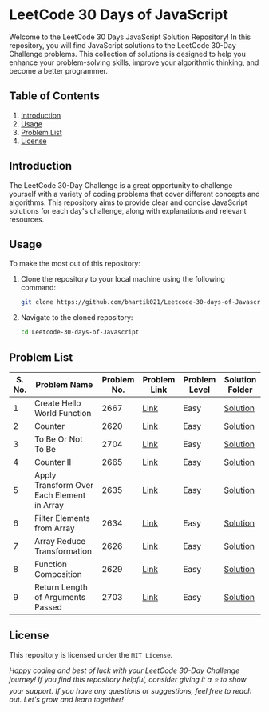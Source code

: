 # LeetCode 30 Days of JavaScript

Welcome to the LeetCode 30 Days JavaScript Solution Repository! In this repository, you will find JavaScript solutions to the LeetCode 30-Day Challenge problems. This collection of solutions is designed to help you enhance your problem-solving skills, improve your algorithmic thinking, and become a better programmer.

## Table of Contents

1. [Introduction](#introduction)
2. [Usage](#usage)
3. [Problem List](#problem-list)
5. [License](#license)

## Introduction

The LeetCode 30-Day Challenge is a great opportunity to challenge yourself with a variety of coding problems that cover different concepts and algorithms. This repository aims to provide clear and concise JavaScript solutions for each day's challenge, along with explanations and relevant resources.

## Usage

To make the most out of this repository:

1. Clone the repository to your local machine using the following command:
   ```bash
   git clone https://github.com/bhartik021/Leetcode-30-days-of-Javascript.git
   ```

2. Navigate to the cloned repository:
     ```bash
     cd Leetcode-30-days-of-Javascript
     ```

## Problem List
| S. No. | Problem Name | Problem No. | Problem Link | Problem Level | Solution Folder |
| ------ | ------------ | ----------- | ------------ | ------------- | -------- |
| 1 | Create Hello World Function | 2667 |[Link](https://leetcode.com/problems/create-hello-world-function/?envType=study-plan-v2&envId=30-days-of-javascript) | Easy | [Solution](https://github.com/bhartik021/LeetCode-30-Days-of-JavaScript/blob/main/2667.%20Create%20Hello%20World%20Function/Solution.js) |
| 2 | Counter | 2620 | [Link](https://leetcode.com/problems/counter/?envType=study-plan-v2&envId=30-days-of-javascript) | Easy | [Solution](https://github.com/bhartik021/LeetCode-30-Days-of-JavaScript/blob/main/2620.%20Counter/Solution.js) |
| 3 | To Be Or Not To Be | 2704 | [Link](https://leetcode.com/problems/to-be-or-not-to-be/?envType=study-plan-v2&envId=30-days-of-javascript) | Easy | [Solution](https://github.com/bhartik021/LeetCode-30-Days-of-JavaScript/blob/main/2704.%20To%20Be%20Or%20Not%20To%20Be/Solution.js) |
| 4 | Counter II | 2665 | [Link](https://leetcode.com/problems/counter-ii/?envType=study-plan-v2&envId=30-days-of-javascript) | Easy | [Solution](https://github.com/bhartik021/LeetCode-30-Days-of-JavaScript/blob/main/2665.%20Counter%20II/Solution.js) |
| 5 | Apply Transform Over Each Element in Array | 2635 | [Link](https://leetcode.com/problems/apply-transform-over-each-element-in-array/?envType=study-plan-v2&envId=30-days-of-javascript) | Easy | [Solution](https://github.com/bhartik021/LeetCode-30-Days-of-JavaScript/blob/main/2635.%20Apply%20Transform%20Over%20Each%20Element%20in%20Array/Solution.js) |
| 6 | Filter Elements from Array | 2634 | [Link](https://leetcode.com/problems/filter-elements-from-array/) | Easy | [Solution](https://github.com/bhartik021/LeetCode-30-Days-of-JavaScript/blob/main/2634.%20Filter%20Elements%20from%20Array/Solution.js) |
| 7 | Array Reduce Transformation | 2626 | [Link](https://leetcode.com/problems/array-reduce-transformation/) | Easy | [Solution](https://github.com/bhartik021/LeetCode-30-Days-of-JavaScript/blob/main/2626.%20Array%20Reduce%20Transformation/Solution.js) |
| 8 | Function Composition | 2629 | [Link](https://leetcode.com/problems/function-composition/) | Easy | [Solution](https://github.com/bhartik021/LeetCode-30-Days-of-JavaScript/blob/main/2629.%20Function%20Composition/Solution.js) |
| 9 | Return Length of Arguments Passed | 2703 | [Link](https://leetcode.com/problems/return-length-of-arguments-passed/) | Easy | [Solution](https://github.com/bhartik021/LeetCode-30-Days-of-JavaScript/blob/main/2703.%20Return%20Length%20of%20Arguments%20Passed/Solution.js) |

## License
This repository is licensed under the `MIT License`.

_Happy coding and best of luck with your LeetCode 30-Day Challenge journey! If you find this repository helpful, consider giving it a ⭐ to show your support. If you have any questions or suggestions, feel free to reach out. Let's grow and learn together!_

